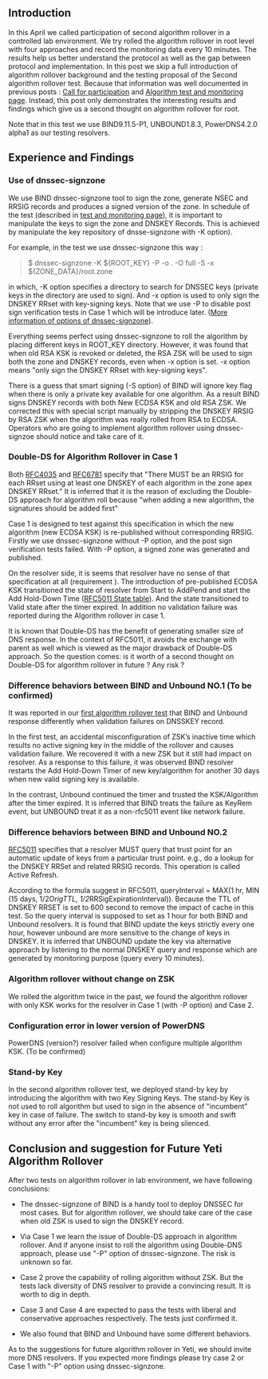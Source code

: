 ## Introduction
 
In this April we called participation of second algorithm rollover in a controlled lab environment. We try rolled the algorithm rollover in root level with four approaches and record the monitoring data every 10 minutes. The results help us better understand the protocol as well as the gap between protocol and implementation. In this post we skip a full introduction of algorithm rollover background and the testing proposal of the Second algorithm rollover test. Because that information was well documented in previous posts : [Call for participation](https://yeti-dns.org/yeti/blog/2019/04/02/call-for-participation-algorithm-roll.html) and [Algorithm test and monitoring page](https://yeti-dns.org/alg-roll-test.html). Instead, this post only demonstrates the interesting results and findings which give us a second thought on algorithm rollover for root.

Note that in this test we use BIND9.11.5-P1, UNBOUND1.8.3, PowerDNS4.2.0 alpha1 as our testing resolvers.

## Experience and Findings

### Use of dnssec-signzone

We use BIND dnssec-signzone tool to sign the zone, generate NSEC and RRSIG records and produces a signed version of the zone. In schedule of the test (described in [test and monitoring page](https://yeti-dns.org/alg-roll-test.html)), it is important to manipulate the keys to sign the zone and DNSKEY Records. This is achieved by manipulate the key repository of dnsse-signzone with -K option). 

For example, in the test we use dnssec-signzone this way :

>$ dnssec-signzone -K ${ROOT_KEY} -P -o . -O full -S -x ${ZONE_DATA}/root.zone 

in which, -K option specifies a directory to search for DNSSEC keys (private keys in the directory are used to sign). And -x option is used to only sign the DNSKEY RRset with key-signing keys. Note that we use -P to disable post sign verification tests in Case 1 which will be introduce later. ([More information of options of dnssec-signzone](https://bind.isc.org/doc/arm/9.11/man.dnssec-signzone.html)).


<!---P option are used so that we can roll the algorithm without a non revoked self signed KSK key as we planed, because the old RSA KSK is going to be revoked and deleted in the time line. Note that -->

Everything seems perfect using dnssec-signzone to roll the algorithm by placing different keys in ROOT_KEY directory. However, it was found that when old RSA KSK is revoked or deleted, the RSA ZSK will be used to sign both the zone and DNSKEY records, even when -x option is set. -x option means "only sign the DNSKEY RRset with key-signing keys".

There is a guess that smart signing (-S option) of BIND will ignore key flag when there is only a private key available for one algorithm. As a result BIND signs DNSKEY records with both New ECDSA KSK and old RSA ZSK. We corrected this with special script manually  by stripping the DNSKEY RRSIG by RSA ZSK when the algorithm was really rolled from RSA to ECDSA. Operators who are going to implement algorithm rollover using dnssec-signzoe should notice and take care of it.

### Double-DS for Algorithm Rollover in Case 1

Both [RFC4035](https://tools.ietf.org/html/rfc4035#section-2.1) and [RFC6781](https://tools.ietf.org/html/rfc6781#section-4.1.2) specify that "There MUST be an RRSIG for each RRset using at least one DNSKEY of each algorithm in the zone apex DNSKEY RRset." It is inferred that it is the reason of excluding the Double-DS approach for algorithm roll because "when adding a new algorithm, the signatures should be added first"

Case 1 is designed to test against this specification in which the new algorithm (new ECDSA KSK) is re-published without corresponding RRSIG. Firstly we use dnssec-signzone without -P option, and the post sign verification tests failed. With -P option, a signed zone was generated and published. 

On the resolver side, it is seems that resolver have no sense of that specification at all (requirement ). The introduction of pre-published ECDSA KSK transitioned the state of resolver from Start to AddPend and start the Add Hold-Down Time ([RFC5011 State table](https://tools.ietf.org/html/rfc5011#section-4)). And the state transitioned to Valid state after the timer expired. In addition no validation failure was reported during the Algorithm rollover in case 1. 

It is known that Double-DS has the benefit of generating smaller size of DNS response. In the context of RFC5011, it avoids the exchange with parent as well which is viewed as the major drawback of Double-DS approach. So the question comes: is it worth of a second thought on Double-DS for algorithm rollover in future ? Any risk ?

### Difference behaviors between BIND and Unbound NO.1 (To be confirmed)

It was reported in our [first algorithm rollover test](https://yeti-dns.org/yeti/blog/2019/04/02/call-for-participation-algorithm-roll.html) that BIND and Unbound response differently when validation failures on DNSSKEY record. 

In the first test, an accidental misconfiguration of ZSK’s inactive time which results no active signing key in the middle of the rollover and causes validation failure. We recovered it with a new ZSK but it still had impact on resolver. As a response to this failure, it was observed BIND resolver restarts the Add Hold-Down Timer of new key/algorithm for another 30 days when new valid signing key is available.

In the contrast, Unbound continued the timer and trusted the KSK/Algorithm after the timer expired. It is inferred that BIND treats the failure as KeyRem event, but UNBOUND treat it as a non-rfc5011 event like network failure. <!-- UNBOUND stops the timer and continues it after failure resolved. -->

### Difference behaviors between BIND and Unbound NO.2

[RFC5011](https://tools.ietf.org/html/rfc5011#section-4) specifies that a resolver MUST query that trust point for an automatic update of keys from a particular trust point. e.g., do a lookup for the DNSKEY RRSet and related RRSIG records. This operation is called Active Refresh. 

According to the formula suggest in RFC5011, queryInterval = MAX(1 hr, MIN (15 days, 1/2*OrigTTL, 1/2*RRSigExpirationInterval)). Because the TTL of DNSKEY RRSET is set to 600 second to remove the impact of cache in this test. So the query interval is supposed to set as 1 hour for both BIND and Unbound resolvers. It is found that BIND update the keys strictly every one hour, however unbound are more sensitive to the change of keys in DNSKEY. It is inferred that UNBOUND update the key via alternative approach by listening to the normal DNSKEY query and response which are generated by monitoring purpose (query every 10 minutes). 


### Algorithm rollover without change on ZSK

We rolled the algorithm twice in the past, we found the algorithm rollover with only KSK works for the resolver in Case 1 (with -P option) and Case 2.

### Configuration error in lower version of PowerDNS

PowerDNS (version?) resolver failed when configure multiple algorithm KSK. (To be confirmed)

### Stand-by Key

In the second algorithm rollover test, we deployed stand-by key by introducing the algorithm with two Key Signing Keys. The stand-by Key is not used to roll algorithm but used to sign in the absence of "incumbent" key in case of failure. The switch to stand-by key is smooth and swift without any error after the "incumbent" key is being silenced.

## Conclusion and suggestion for Future Yeti Algorithm Rollover

After two tests on algorithm rollover in lab environment, we have following conclusions:

* The dnssec-signzone of BIND is a handy tool to deploy DNSSEC for most cases. But for algorithm rollover, we should take care of the case when old ZSK is used to sign the DNSKEY record.

* Via Case 1 we learn the issue of Double-DS approach in algorithm rollover. And if anyone insist to roll the algorithm using Double-DNS approach, please use "-P" option of dnssec-signzone. The risk is unknown so far.

* Case 2 prove the capability of rolling algorithm without ZSK. But the tests lack diversity of DNS resolver to provide a convincing result. It is worth to dig in depth. 

* Case 3 and Case 4 are expected to pass the tests with liberal and conservative approaches respectively. The tests just confirmed it.

* We also found that BIND and Unbound have some different behaviors.

As to the suggestions for future algorithm rollover in Yeti, we should invite more DNS resolvers. If you expected more findings please try case 2 or Case 1 with "-P" option using dnssec-signzone.
